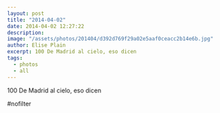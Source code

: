 ```yaml
---
layout: post
title: "2014-04-02"
date: 2014-04-02 12:27:22
description: 
image: "/assets/photos/201404/d392d769f29a02e5aaf0ceacc2b14e6b.jpg"
author: Elise Plain
excerpt: 100 De Madrid al cielo, eso dicen
tags: 
  - photos
  - all
---
```


100 De Madrid al cielo, eso dicen
<p></p>
<p>#nofilter</p>
